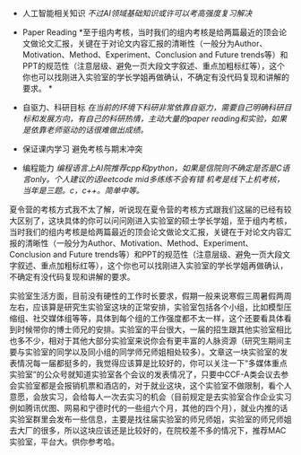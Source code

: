 - 人工智能相关知识
    *不过AI领域基础知识或许可以考高强度复习解决*
    
- Paper Reading
    *至于组内考核，当时我们的组内考核是给两篇最近的顶会论文做论文汇报，关键在于对论文内容汇报的清晰性（一般分为Author、Motivation、Method、Experiment、Conclusion and Future trends等）和PPT的规范性（注意层级、避免一页大段文字叙述、重点加粗标红等），这个你也可以找刚进入实验室的学长学姐再做确认，不确定有没代码复现和讲解的要求。 *

- 自驱力、科研目标
    *在当前的环境下科研非常依靠自驱力，需要自己明确科研目标和发展方向，有自己的科研热情，主动大量的paper reading和实验，如果是依靠老师驱动的话很难做出成绩。*

- 保证课内学习
    避免考核与期末冲突

- 编程能力
    *编程语言上AI院推荐cpp和python，如果是信院则不确定是否是C语言only。个人建议的话leetcode mid多练练不会有错*
    *机考是线下上机考核，当年是三题。c，c++。简单中等。*
    


夏令营的考核方式我不太了解，听说现在夏令营的考核方式跟我们这届的已经有较大区别了，这块具体的你可以问问刚进入实验室的硕士学长学姐，至于组内考核，当时我们的组内考核是给两篇最近的顶会论文做论文汇报，关键在于对论文内容汇报的清晰性（一般分为Author、Motivation、Method、Experiment、Conclusion and Future trends等）和PPT的规范性（注意层级、避免一页大段文字叙述、重点加粗标红等），这个你也可以找刚进入实验室的学长学姐再做确认，不确定有没代码复现和讲解的要求。  
  
实验室生活方面，目前没有硬性的工作时长要求，假期一般来说寒假三周暑假两周左右，应该算是研究生实验室这块的正常安排，实验室包括各个小组，比如模型压缩组、社交媒体组等等，具体到每个组的工作强度都不太一样，这个还要看具体看到时候带你的博士师兄的安排。实验室的平台很大，一届的招生跟其他实验室相比也多不少，相对于其他大部分实验室来说你会有更丰富的人脉资源（研究生期间主要与实验室的同学以及同小组的同学师兄师姐相处较多）。文章这一块实验室的发表情况每一届都挺多的，我觉得应该算是比较好的，你可以关注一下“多媒体重点实验室”的公众号就知道实验室各个会议的发表情况了，只要中CCF-A类会议去参会实验室都是会报销机票和酒店的，对于就业这块，这个实验室不做限制，看个人意愿，会放实习，会给每人一次去实习的机会（目前规定是去实验室合作企业实习例如腾讯优图、网易和宁德时代的一些组六个月，其他的四个月），就业内推的话实验室群里会发布一些信息，主要是找往届实验室的师兄师姐，实验室的师兄师姐去大厂的很多，所以这块应该还是比较好的，在院校差不多的情况下，推荐MAC实验室，平台大。供你参考哈。